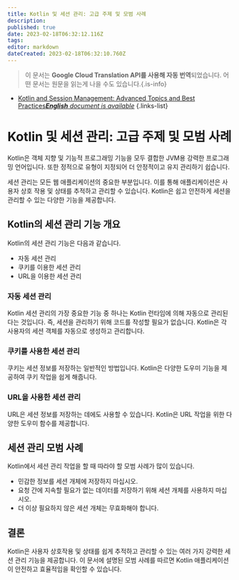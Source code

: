 ```yaml
---
title: Kotlin 및 세션 관리: 고급 주제 및 모범 사례
description: 
published: true
date: 2023-02-18T06:32:12.116Z
tags: 
editor: markdown
dateCreated: 2023-02-18T06:32:10.760Z
---
```


> 이 문서는 **Google Cloud Translation API를 사용해 자동 번역**되었습니다.
어떤 문서는 원문을 읽는게 나을 수도 있습니다.{.is-info}



- [Kotlin and Session Management: Advanced Topics and Best Practices***English** document is available*](/en/Knowledge-base/Kotlin/kotlin-and-session-management-advanced-topics-and-best-practices)
{.links-list}


# Kotlin 및 세션 관리: 고급 주제 및 모범 사례

Kotlin은 객체 지향 및 기능적 프로그래밍 기능을 모두 결합한 JVM용 강력한 프로그래밍 언어입니다. 또한 정적으로 유형이 지정되어 더 안정적이고 유지 관리하기 쉽습니다.

세션 관리는 모든 웹 애플리케이션의 중요한 부분입니다. 이를 통해 애플리케이션은 사용자 상호 작용 및 상태를 추적하고 관리할 수 있습니다. Kotlin은 쉽고 안전하게 세션을 관리할 수 있는 다양한 기능을 제공합니다.

## Kotlin의 세션 관리 기능 개요

Kotlin의 세션 관리 기능은 다음과 같습니다.

- 자동 세션 관리
- 쿠키를 이용한 세션 관리
- URL을 이용한 세션 관리

### 자동 세션 관리

Kotlin 세션 관리의 가장 중요한 기능 중 하나는 Kotlin 런타임에 의해 자동으로 관리된다는 것입니다. 즉, 세션을 관리하기 위해 코드를 작성할 필요가 없습니다. Kotlin은 각 사용자의 세션 객체를 자동으로 생성하고 관리합니다.

### 쿠키를 사용한 세션 관리

쿠키는 세션 정보를 저장하는 일반적인 방법입니다. Kotlin은 다양한 도우미 기능을 제공하여 쿠키 작업을 쉽게 해줍니다.

### URL을 사용한 세션 관리

 URL은 세션 정보를 저장하는 데에도 사용할 수 있습니다. Kotlin은 URL 작업을 위한 다양한 도우미 함수를 제공합니다.

## 세션 관리 모범 사례

Kotlin에서 세션 관리 작업을 할 때 따라야 할 모범 사례가 많이 있습니다.

- 민감한 정보를 세션 개체에 저장하지 마십시오.
- 요청 간에 지속할 필요가 없는 데이터를 저장하기 위해 세션 개체를 사용하지 마십시오.
- 더 이상 필요하지 않은 세션 개체는 무효화해야 합니다.

## 결론

Kotlin은 사용자 상호작용 및 상태를 쉽게 추적하고 관리할 수 있는 여러 가지 강력한 세션 관리 기능을 제공합니다. 이 문서에 설명된 모범 사례를 따르면 Kotlin 애플리케이션이 안전하고 효율적임을 확인할 수 있습니다.
